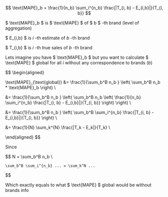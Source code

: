 $$
 \text{MAPE}_b = \frac{1}{n_b} \sum_i^{n_b} \frac{|T_{i, b} - E_{i,b}|}{T_{i, b}}
$$

$ \text{MAPE}_b $ is $ \text{MAPE} $  of $ b $ -th brand (level of aggregation)

$ E_{i,b} $ is $i$ -th estimate of $b$ -th brand

$ T_{i,b} $ is $i$ -th true sales of $b$ -th brand

Lets imagine you have $ \text{MAPE}_b $ but you want to calculate $ \text{MAPE} $ global for all $i$ without any correspondence to brands ($b$)

$$
\begin{aligned}

 \text{MAPE}_{\text{global}} &= \frac{1}{\sum_b^B n_b } \left( \sum_b^B n_b * \text{MAPE}_b \right) \\

 &= \frac{1}{\sum_b^B n_b } \left( \sum_b^B n_b \left( \frac{1}{n_b} \sum_i^{n_b} \frac{|T_{i, b} - E_{i,b}|}{T_{i, b}} \right) \right) \\

 &= \frac{1}{\sum_b^B n_b } \left( \sum_b^B \sum_i^{n_b} \frac{|T_{i, b} - E_{i,b}|}{T_{i, b}} \right) \\

 &= \frac{1}{N}  \sum_k^{N} \frac{|T_k - E_k|}{T_k}  \\

\end{aligned}
$$

Since

$$
    N = \sum_b^B n_b \\

    \sum_b^B \sum_i^{n_b} ... = \sum_k^N ...
$$

Which exactly equals to what $ \text{MAPE} $ global would be without brands info 
